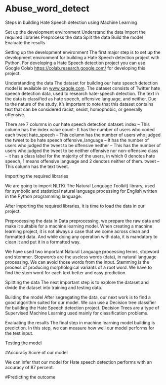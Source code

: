 # Abuse_word_detect

Steps in building Hate Speech detection using Machine Learning

Set up the development environment
Understand the data
Import the required libraries
Preprocess the data
Split the data
Build the model
Evaluate the results


Setting up the development environment
The first major step is to set up the development environment for building a Hate Speech detection project with Python. 
For developing a Hate Speech detection project you can use Google Colab https://colab.research.google.com/ for developing this project.

Understanding the data
The dataset for building our hate speech detection model is available on www.kaggle.com. 
The dataset consists of Twitter hate speech detection data, used to research hate-speech detection. 
The text in the data is classified as hate speech, offensive language, and neither. 
Due to the nature of the study, it’s important to note that this dataset contains text that can be considered racist, sexist, homophobic, or generally offensive.

There are 7 columns in our hate speech detection dataset:
index – This column has the index value
count– It has the number of users who coded each tweet
hate_speech – This column has the number of users who judged the tweet to be hate speech
offensive_language – It has the number of users who judged the tweet to be offensive
neither – This has the number of users who judged the tweet to be neither offensive nor non-offensive
class – it has a class label for the majority of the users, in which 0 denotes hate speech, 1 means offensive language and 2 denotes neither of them.
tweet – This column has the text tweet.

Importing the required libraries

We are going to import NLTK( The Natural Language Toolkit) library, used for symbolic and statistical natural language processing 
for English written in the Python programming language.

After importing the required libraries, it is time to load the data in our project.

Preprocessing the data
In Data preprocessing, we prepare the raw data and make it suitable for a machine learning model. 
When creating a machine learning project, it is not always a case that we come across clean and formatted data. 
And while doing any operation with data, it is mandatory to clean it and put it in a formatted way. 

We have used two important Natural Language processing terms, stopword and stemmer. 
Stopwords are the useless words (data), in natural language processing. We can avoid those words from the input. 
Stemming is the process of producing morphological variants of a root word. We have to find the stem word for each text better and easy prediction.

Splitting the data
The next important step is to explore the dataset and divide the dataset into training and testing data.

Building the model
After segregating the data, our next work is to find a good algorithm suited for our model. 
We can use a Decision tree classifier for building the Hate Speech detection project. 
Decision Trees are a type of Supervised Machine Learning used mainly for classification problems.

Evaluating the results
The final step in machine learning model building is prediction. 
In this step, we can measure how well our model performs for the test input.

Testing the model

#Accuracy Score of our model

We can infer that our model for Hate speech detection performs with an accuracy of 87 percent.

#Predicting the outcome

